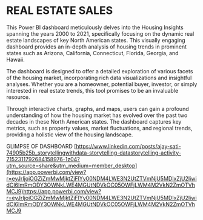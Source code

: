 # REAL ESTATE SALES
This Power BI dashboard meticulously delves into the Housing Insights spanning the years 2000 to 2021, specifically focusing on the dynamic real estate landscapes of key North American states. This visually engaging dashboard provides an in-depth analysis of housing trends in prominent states such as Arizona, California, Connecticut, Florida, Georgia, and Hawaii.

The dashboard is designed to offer a detailed exploration of various facets of the housing market, incorporating rich data visualizations and insightful analyses. Whether you are a homeowner, potential buyer, investor, or simply interested in real estate trends, this tool promises to be an invaluable resource.

Through interactive charts, graphs, and maps, users can gain a profound understanding of how the housing market has evolved over the past two decades in these North American states. The dashboard captures key metrics, such as property values, market fluctuations, and regional trends, providing a holistic view of the housing landscape.

GLIMPSE OF DASHBOARD 
[https://www.linkedin.com/posts/ajay-sati-74905b25b_storytellingwithdata-storytelling-datastorytelling-activity-7152311792684158976-1z04?utm_source=share&utm_medium=member_desktop](https://app.powerbi.com/view?r=eyJrIjoiOGZiZmMwMjktZjFlYy00NDM4LWE3N2UtZTVmNjU5MDIxZjU2IiwidCI6ImRmODY3OWNkLWE4MGUtNDVkOC05OWFjLWM4M2VkN2ZmOTVhMCJ9)https://app.powerbi.com/view?r=eyJrIjoiOGZiZmMwMjktZjFlYy00NDM4LWE3N2UtZTVmNjU5MDIxZjU2IiwidCI6ImRmODY3OWNkLWE4MGUtNDVkOC05OWFjLWM4M2VkN2ZmOTVhMCJ9

